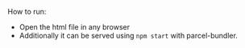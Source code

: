 How to run:

- Open the html file in any browser
- Additionally it can be served using ```npm start``` with parcel-bundler.

